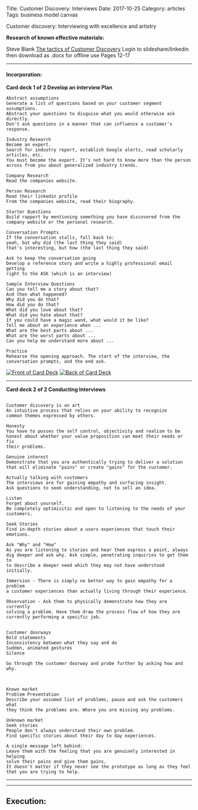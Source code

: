 Title: Customer Discovery: Interviews
Date:  2017-10-25
Category: articles
Tags: business model canvas


Customer discovery: Interviewing with excellence and artistry


**Research of known effective materials:**

Steve Blank [The tactics of Customer
Discovery](https://www.slideshare.net/sblank/customer-discovery-23251533)
Login to slideshare/linkedin then download as .docx for offline use
Pages 12-17

-----------
#### Incorporation:

**Card deck 1 of 2 Develop an interview Plan**
```
Abstract assumptions
Generate a list of questions based on your customer segment
assumptions.
Abstract your questions to disguise what you would otherwise ask
directly.
Don't ask questions in a manner that can influence a customer's
response.

Industry Research
Become an expert.
Search for industry report, establish Google alerts, read scholarly
articles, etc.
You must become the expert. It's not hard to know more than the person
across from you about generalized industry trends.

Company Research
Read the companies website.

Person Research
Read their linkedin profile
From the companies website, read their biography.

Starter Questions
Build rapport by mentioning something you have discovered from the
company website or the personal research.

Conversation Prompts
If the conversation stalls, fall back to:
yeah, but why did (the last thing they said)
that's interesting, but how (the last thing they said)

Ask to keep the conversation going
Develop a reference story and write a highly professional email getting
right to the ASK (which is an interview)

Sample Interview Questions
Can you tell me a story about that?
And then what happened?
Why did you do that?
How did you do that?
What did you love about that?
What did you hate about that?
If you could have a magic wand, what would it be like?
Tell me about an experience when ...
What are the best parts about ...
What are the worst parts about ...
Can you help me understand more about ...

Practice 
Rehearse the opening approach. The start of the interview, the
conversation prompts, and the end ask.

```
[![Front of Card
Deck](/images/learning/thumbnails/learning_testing_cycle_card_deck_front.jpg)](/images/learning/learning_testing_cycle_card_deck_front.jpg)
[![Back of Card
Deck](/images/learning/thumbnails/learning_testing_cycle_card_deck_back.jpg)](/images/learning/learning_testing_cycle_card_deck_back.jpg)

--------------------------------------------------

**Card deck 2 of 2 Conducting Interviews**
```

Customer discovery is an art
An intuitive process that relies on your ability to recognize
common themes expressed by others. 

Honesty
You have to posses the self control, objectivity and realism to be
honest about whether your value proposition can meet their needs or fix
their problems.

Genuine interest
Demonstrate that you are authentically trying to deliver a solution
that will eliminate "pains" or create "gains" for the customer. 

Actually talking with customers
The interviews are for gaining empathy and surfacing insight.
Ask questions to seek understanding, not to sell an idea.

Listen
Forget about yourself. 
Be completely optimisitic and open to listening to the needs of your
customers.

Seek Stories
Find in-depth stories about a users experiences that touch their
emotions.

Ask "Why" and "How"
As you are listening to stories and hear them express a point, always
dig deeper and ask why. Ask simple, penetrating inquiries to get them to
to describe a deeper need which they may not have understood initially.

Immersion - There is simply no better way to gain empathy for a problem
a customer experiences than actually living through their experience.

Observation - Ask them to physically demonstrate how they are currently
solving a problem. Have them draw the process flow of how they are
currently performing a specific job.


Customer doorways
Bold statements
Inconsistency between what they say and do
Sudden, animated gestures
Silence

Go through the customer doorway and probe further by asking how and why.



Known market 
Problem Presentation
Describe your assumed list of problems, pause and ask the customers what
they think the problems are. Where you are missing any problems.

Unknown market 
Seek stories
People don't always understand their own problem.
Find specific stories about their day to day experiences.

A single message left behind:
Leave them with the feeling that you are genuinely interested in helping
solve their pains and give them gains. 
It doesn't matter if they never see the prototype as long as they feel
that you are trying to help.

```
--------------------------------------------------



-------------------------------------------------------------------------
## Execution:


